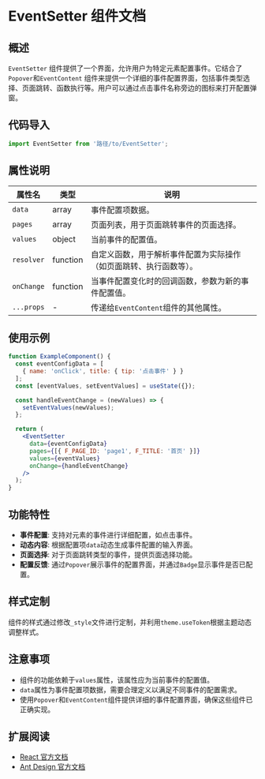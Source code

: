# EventSetter 组件文档

## 概述

`EventSetter` 组件提供了一个界面，允许用户为特定元素配置事件。它结合了`Popover`和`EventContent`
组件来提供一个详细的事件配置界面，包括事件类型选择、页面跳转、函数执行等。用户可以通过点击事件名称旁边的图标来打开配置弹窗。

## 代码导入

```javascript
import EventSetter from '路径/to/EventSetter';
```

## 属性说明

| 属性名        | 类型       | 说明                                |
|------------|----------|-----------------------------------|
| `data`     | array    | 事件配置项数据。                          |
| `pages`    | array    | 页面列表，用于页面跳转事件的页面选择。               |
| `values`   | object   | 当前事件的配置值。                         |
| `resolver` | function | 自定义函数，用于解析事件配置为实际操作（如页面跳转、执行函数等）。 |
| `onChange` | function | 当事件配置变化时的回调函数，参数为新的事件配置值。         |
| `...props` | -        | 传递给`EventContent`组件的其他属性。         |

## 使用示例

```jsx
function ExampleComponent() {
  const eventConfigData = [
    { name: 'onClick', title: { tip: '点击事件' } }
  ];
  const [eventValues, setEventValues] = useState({});

  const handleEventChange = (newValues) => {
    setEventValues(newValues);
  };

  return (
    <EventSetter
      data={eventConfigData}
      pages={[{ F_PAGE_ID: 'page1', F_TITLE: '首页' }]}
      values={eventValues}
      onChange={handleEventChange}
    />
  );
}
```

## 功能特性

- **事件配置**: 支持对元素的事件进行详细配置，如点击事件。
- **动态内容**: 根据配置项`data`动态生成事件配置的输入界面。
- **页面选择**: 对于页面跳转类型的事件，提供页面选择功能。
- **配置反馈**: 通过`Popover`展示事件的配置界面，并通过`Badge`显示事件是否已配置。

## 样式定制

组件的样式通过修改`_style`文件进行定制，并利用`theme.useToken`根据主题动态调整样式。

## 注意事项

- 组件的功能依赖于`values`属性，该属性应为当前事件的配置值。
- `data`属性为事件配置项数据，需要合理定义以满足不同事件的配置需求。
- 使用`Popover`和`EventContent`组件提供详细的事件配置界面，确保这些组件已正确实现。

## 扩展阅读

- [React 官方文档](https://reactjs.org/)
- [Ant Design 官方文档](https://ant.design/)
